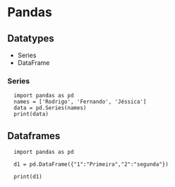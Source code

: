 # Pandas

## Datatypes

- Series
- DataFrame

### Series

      import pandas as pd
      names = ['Rodrigo', 'Fernando', 'Jéssica']
      data = pd.Series(names)
      print(data)

## Dataframes

      import pandas as pd

      d1 = pd.DataFrame({"1":"Primeira","2":"segunda"})

      print(d1)
